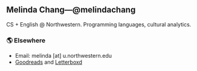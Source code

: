 ## Melinda Chang&mdash;@melindachang

CS + English @ Northwestern. Programming languages, cultural analytics.

### 🌎 Elsewhere
- Email: melinda [at] u.northwestern.edu
- [Goodreads](https://www.goodreads.com/user/show/124375846-melinda-chang) and [Letterboxd](https://letterboxd.com/hychang)
